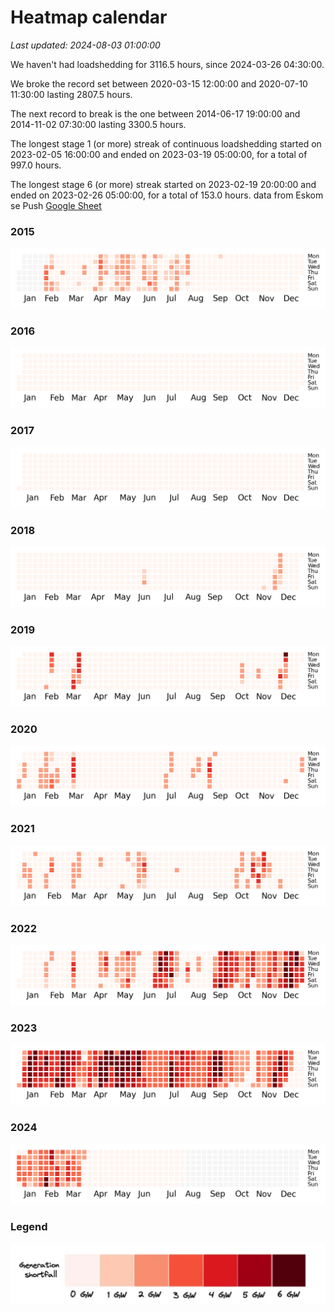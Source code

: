 # Heatmap calendar
<i>Last updated: 2024-08-03 01:00:00</i>

We haven't had loadshedding for 3116.5 hours, since 2024-03-26 04:30:00.

 We broke the record set between 2020-03-15 12:00:00 and 2020-07-10 11:30:00 lasting 2807.5 hours.

The next record to break is the one between 2014-06-17 19:00:00 and 2014-11-02 07:30:00 lasting 3300.5 hours.



The longest stage 1 (or more) streak of continuous loadshedding started on 2023-02-05 16:00:00 and ended on 2023-03-19 05:00:00, for a total of 997.0 hours.

The longest stage 6 (or more) streak started on 2023-02-19 20:00:00 and ended on 2023-02-26 05:00:00, for a total of 153.0 hours.
 data from Eskom se Push [Google Sheet](https://docs.google.com/spreadsheets/d/1ZpX_twP8sFBOAU6t--Vvh1pWMYSvs60UXINuD5n-K08/edit#gid=863218371)
### 2015
![](./img/2015.png)
### 2016
![](./img/2016.png)
### 2017
![](./img/2017.png)
### 2018
![](./img/2018.png)
### 2019
![](./img/2019.png)
### 2020
![](./img/2020.png)
### 2021
![](./img/2021.png)
### 2022
![](./img/2022.png)
### 2023
![](./img/2023.png)
### 2024
![](./img/2024.png)


### Legend

![](./img/legend.png)
